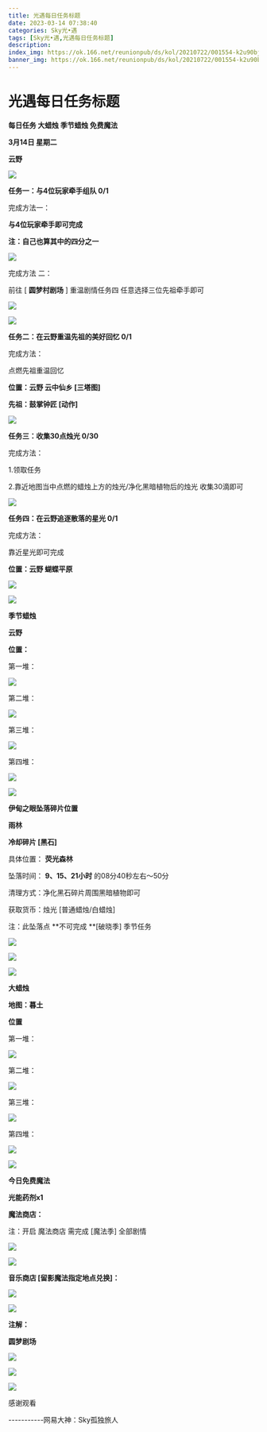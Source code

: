 ```yaml
---
title: 光遇每日任务标题
date: 2023-03-14 07:38:40
categories: Sky光•遇
tags: [Sky光•遇,光遇每日任务标题]
description: 
index_img: https://ok.166.net/reunionpub/ds/kol/20210722/001554-k2u90bj7ay.png?imageView&thumbnail=600x0&type=jpg
banner_img: https://ok.166.net/reunionpub/ds/kol/20210722/001554-k2u90bj7ay.png?imageView&thumbnail=600x0&type=jpg
---
```

# 光遇每日任务标题
**每日任务 大蜡烛 季节蜡烛 免费魔法**

 **3月14日 星期二**

 **云野**

![](https://img.166.net/reunionpub/ds/kol/20230314/001211-6uy4zlwpgt.jpg)

 **任务一：与4位玩家牵手组队 0/1**

完成方法一：

 **与4位玩家牵手即可完成**

 **注：自己也算其中的四分之一**

![](https://img.166.net/reunionpub/ds/kol/20230314/000103-h3kf2j4d9m.jpeg)

完成方法 二：

前往 [ **圆梦村剧场** ] 重温剧情任务四 任意选择三位先祖牵手即可

![](https://img.166.net/reunionpub/ds/kol/20230314/000112-pca416qwl8.jpeg)

![](https://img.166.net/reunionpub/ds/kol/20230314/000122-nlieoyqdms.jpeg)

 **任务二：在云野重温先祖的美好回忆 0/1**

完成方法：

点燃先祖重温回忆

 **位置：云野 云中仙乡 [三塔图]**

 **先祖：鼓掌钟匠 [动作]**

![](https://img.166.net/reunionpub/ds/kol/20230314/000159-s8037yrvza.jpeg)

 **任务三：收集30点烛光 0/30**

完成方法：

1.领取任务

2.靠近地图当中点燃的蜡烛上方的烛光/净化黑暗植物后的烛光 收集30滴即可

![](https://img.166.net/reunionpub/ds/kol/20230314/000226-74j8b3gkem.jpg)

 **任务四：在云野追逐散落的星光 0/1**

完成方法：

靠近星光即可完成

 **位置：云野 蝴蝶平原**

![](https://img.166.net/reunionpub/ds/kol/20230314/000252-rdu8q941sp.jpeg)

![](https://img.166.net/reunionpub/ds/kol/20221018/100256-wzutnocka0.png)

 **季节蜡烛**

 **云野**

 **位置：**

第一堆：

![](https://img.166.net/reunionpub/ds/kol/20230313/234652-1joni26pt4.jpg)

第二堆：

![](https://img.166.net/reunionpub/ds/kol/20230313/234701-m8luwdcho3.jpeg)

第三堆：

![](https://img.166.net/reunionpub/ds/kol/20230313/234710-ycbzvsda7t.jpeg)

第四堆：

![](https://img.166.net/reunionpub/ds/kol/20230313/234719-75z2qebtjv.jpeg)

![](https://img.166.net/reunionpub/ds/kol/20221130/005912-5mvshq9nf3.png)

 **伊甸之眼坠落碎片位置**

 **雨林**

 **冷却碎片 [黑石]**

具体位置： **荧光森林**

坠落时间： **9、15、21小时** 的08分40秒左右～50分

清理方式：净化黑石碎片周围黑暗植物即可

获取货币：烛光 [普通蜡烛/白蜡烛]

注：此坠落点 **不可完成  **[破晓季] 季节任务

![](https://img.166.net/reunionpub/ds/kol/20230314/000918-vdefsa6nz2.jpg)

![](https://img.166.net/reunionpub/ds/kol/20230314/000955-knolw9au4v.jpeg)

![](https://img.166.net/reunionpub/ds/kol/20230313/005012-cdpy0kr1uq.png)

 **大蜡烛**

 **地图：暮土**

 **位置**

第一堆：

![](https://img.166.net/reunionpub/ds/kol/20230313/234846-sz5pdfv7hg.jpeg)

第二堆：

![](https://img.166.net/reunionpub/ds/kol/20230313/234858-7mrzgewsp9.jpeg)

第三堆：

![](https://img.166.net/reunionpub/ds/kol/20230313/234906-cji6a0hf2e.jpeg)

第四堆：

![](https://img.166.net/reunionpub/ds/kol/20230313/234915-qteucnyorf.jpeg)

![](https://img.166.net/reunionpub/ds/kol/20221018/100256-wzutnocka0.png)

 **今日免费魔法**

 **光能药剂x1**

 **魔法商店：**

注：开启 魔法商店 需完成 [魔法季] 全部剧情

![](https://img.166.net/reunionpub/ds/kol/20221018/100559-oibznvdtus.png)

![](https://img.166.net/reunionpub/ds/kol/20230313/234932-ljud93i56h.jpeg)

 **音乐商店 [留影魔法指定地点兑换]：**

![](https://img.166.net/reunionpub/ds/kol/20230313/001915-g7cs0d15l6.jpeg)

 **![](https://img.166.net/reunionpub/ds/kol/20221018/100256-wzutnocka0.png)**

 **注解：**

 **圆梦剧场**

![](https://img.166.net/reunionpub/ds/kol/20230314/000625-s58il46reg.jpeg)

![](https://img.166.net/reunionpub/ds/kol/20230314/000636-vimebc4ntq.jpeg)

 **![](https://img.166.net/reunionpub/ds/kol/20221018/100256-wzutnocka0.png)**

感谢观看

\-----------网易大神：Sky孤独旅人

